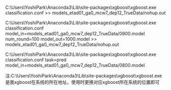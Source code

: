 C:\Users\YoshiPark\Anaconda3\Lib\site-packages\xgboost\xgboost.exe classification.conf >> models_etad01_ga0_mcw7_dep12_TrueData/nohup.out

C:\Users\YoshiPark\Anaconda3\Lib\site-packages\xgboost\xgboost.exe classification.conf model_in=models_etad01_ga0_mcw7_dep12_TrueData/0900.model num_round=100 model_out=1000.model >> models_etad01_ga0_mcw7_dep12_TrueData/nohup.out

C:\Users\YoshiPark\Anaconda3\Lib\site-packages\xgboost\xgboost.exe classification.conf task=pred model_in=models_etad01_ga0_mcw7_dep12_TrueData/0800.model

注:C:\Users\YoshiPark\Anaconda3\Lib\site-packages\xgboost\xgboost.exe 是我xgboost在系统的所在地址，使用时更换对应xgboost所在系统的位置即可